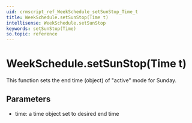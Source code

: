 ```yaml
---
uid: crmscript_ref_WeekSchedule_setSunStop_Time_t
title: WeekSchedule.setSunStop(Time t)
intellisense: WeekSchedule.setSunStop
keywords: setSunStop(Time)
so.topic: reference
---
```


# WeekSchedule.setSunStop(Time t)

This function sets the end time (object) of "active" mode for Sunday.

## Parameters

* time: a time object set to desired end time

